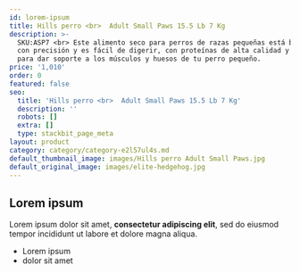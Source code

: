 ```yaml
---
id: lorem-ipsum
title: Hills perro <br>  Adult Small Paws 15.5 Lb 7 Kg
description: >-
  SKU:ASP7 <br> Este alimento seco para perros de razas pequeñas está balanceado
  con precisión y es fácil de digerir, con proteínas de alta calidad y calcio
  para dar soporte a los músculos y huesos de tu perro pequeño.
price: '1,010'
order: 0
featured: false
seo:
  title: 'Hills perro <br>  Adult Small Paws 15.5 Lb 7 Kg'
  description: ''
  robots: []
  extra: []
  type: stackbit_page_meta
layout: product
category: category/category-e2l57ul4s.md
default_thumbnail_image: images/Hills perro Adult Small Paws.jpg
default_original_image: images/elite-hedgehog.jpg
---
```

## Lorem ipsum

Lorem ipsum dolor sit amet, **consectetur adipiscing elit**, sed do eiusmod tempor incididunt ut labore et dolore magna aliqua.

- Lorem ipsum
- dolor sit amet